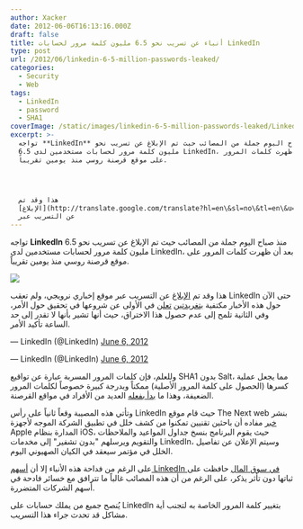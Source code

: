 ```yaml
---
author: Xacker
date: 2012-06-06T16:13:16.000Z
draft: false
title: أنباء عن تسريب نحو 6.5 مليون كلمة مرور لحسابات LinkedIn
type: post
url: /2012/06/linkedin-6-5-million-passwords-leaked/
categories:
  - Security
  - Web
tags:
  - LinkedIn
  - password
  - SHA1
coverImage: /static/images/linkedin-6-5-million-passwords-leaked/LinkedIn-Offices.jpg
excerpt: >-
  تواجه **LinkedIn** منذ صباح اليوم جملة من المصائب حيث تم الإبلاغ عن تسريب نحو
  6.5 مليون كلمة مرور لحسابات مستخدمين لدى LinkedIn، بعد أن ظهرت كلمات المرور
  على موقع قرصنة روسي منذ يومين تقريباً.




  هذا وقد تم
  [الإبلاغ](http://translate.google.com/translate?hl=en\&sl=no\&tl=en\&u=http%3A%2F%2Fwww.dagensit.no%2Farticle2411857.ece)
  عن التسريب عبر
---
```

تواجه **LinkedIn** منذ صباح اليوم جملة من المصائب حيث تم الإبلاغ عن تسريب نحو 6.5 مليون كلمة مرور لحسابات مستخدمين لدى LinkedIn، بعد أن ظهرت كلمات المرور على موقع قرصنة روسي منذ يومين تقريباً.

![](/static/images/linkedin-6-5-million-passwords-leaked/LinkedIn-Offices.jpg)

هذا وقد تم [الإبلاغ](http://translate.google.com/translate?hl=en\&sl=no\&tl=en\&u=http%3A%2F%2Fwww.dagensit.no%2Farticle2411857.ece) عن التسريب عبر موقع إخباري نرويجي، ولم تعقب LinkedIn حتى الآن حول هذه الأخبار مكتفية [بتغريدتين](https://twitter.com/LinkedIn/status/210356987576324096) [تعلن](https://twitter.com/LinkedIn/status/210390233076875264) في الأولى عن شروعها في تحقيق حول الأمر، وفي الثانية تلمح إلى عدم حصول هذا الاختراق، حيث أنها تشير بأنها لا تقدر إلى حد الساعة تأكيد الأمر.

— LinkedIn (@LinkedIn) [June 6, 2012](https://twitter.com/LinkedIn/status/210356987576324096)

— LinkedIn (@LinkedIn) [June 6, 2012](https://twitter.com/LinkedIn/status/210390233076875264)

وللعلم، فإن كلمات المرور المسربة عبارة عن تواقيع SHA1 بدون Salt، مما يجعل عملية كسرها (الحصول على كلمة المرور الأصلية) ممكناً وبدرجة كبيرة خصوصاً لكلمات المرور الضعيفة، وهذا ما [بدأ بفعله](http://forum.insidepro.com/viewtopic.php?p=96084\&sid=59390cb82737dabec8deb0f28d22bcc8) العديد من الأفراد في مواقع القرصنة.

وتأتي هذه المصيبة وقعاً ثانياً على رأس LinkedIn حيث قام موقع The Next web بنشر [خبر](http://thenextweb.com/socialmedia/2012/06/06/bad-day-for-linkedin-6-5-million-hashed-passwords-reportedly-leaked-change-yours-now/) مفاده أن باحثين تقنيين تمكنوا من كشف خلل في تطبيق الشركة الموجه لأجهزة Apple المدارة بنظام iOS، حيث يقوم البرنامج بنسخ جداول المواعيد والملاحظات والتقويم ويرسلهم "بدون تشفير" إلى مخدمات LinkedIn، وسيتم الإعلان عن تفاصيل الخلل في مؤتمر سيعقد في الكيان الصهيوني اليوم.

على الرغم من فداحة هذه الأنباء إلا أن [أسهم LinkedIn في سوق المال](http://www.google.com/finance?q=lnkd) حافظت على ثباتها دون تأثر يذكر، على الرغم من أن هذه المصائب غالباً ما تترافق مع خسائر فادحة في أسهم الشركات المتضررة.

يُنصح جميع من يملك حسابات على LinkedIn بتغيير كلمة المرور الخاصة به لتجنب أية مشاكل قد تحدث جراء هذا التسريب.
